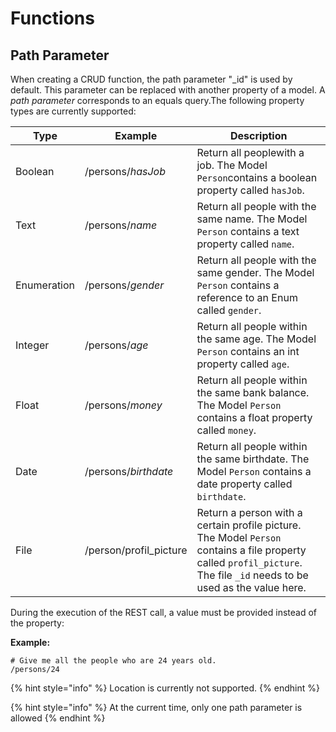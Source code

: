 # Functions

## Path Parameter

When creating a CRUD function, the path parameter "\_id" is used by default. This parameter can be replaced with another property of a model. A _path parameter_ corresponds to an equals query.The following property types are currently supported:

| Type        | Example                 | Description                                                                                                                                                             |
| ----------- | ----------------------- | ----------------------------------------------------------------------------------------------------------------------------------------------------------------------- |
| Boolean     | /persons/_hasJob_       | Return all peoplewith a job. The Model `Person`contains a boolean property called `hasJob`.                                                                             |
| Text        | /persons/_name_         | Return all people with the same name. The Model `Person` contains a text property called `name`.                                                                        |
| Enumeration | /persons/_gender_       | Return all people with the same gender. The Model `Person` contains a reference to an Enum called `gender`.                                                             |
| Integer     | /persons/_age_          | Return all people within the same age. The Model `Person` contains an int property called `age`.                                                                        |
| Float       | /persons/_money_        | Return all people within the same bank balance. The Model `Person` contains a float property called `money`.                                                            |
| Date        | /persons/_birthdate_    | Return all people within the same birthdate. The Model `Person` contains a date property called `birthdate`.                                                            |
| File        | /person/profil\_picture | Return a person with a certain profile picture. The Model `Person` contains a file property called `profil_picture`. The file `_id` needs to be used as the value here. |



During the execution of the REST call, a value must be provided instead of the property:

**Example:**

```
# Give me all the people who are 24 years old.
/persons/24
```

{% hint style="info" %}
Location is currently not supported.
{% endhint %}

{% hint style="info" %}
At the current time, only one path parameter is allowed
{% endhint %}
